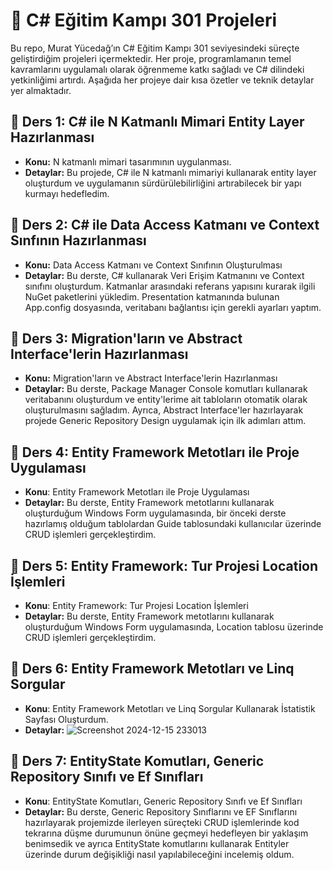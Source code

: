 # 🎯 C# Eğitim Kampı 301 Projeleri

Bu repo, Murat Yücedağ’ın C# Eğitim Kampı 301 seviyesindeki süreçte geliştirdiğim projeleri içermektedir. Her proje, programlamanın temel kavramlarını uygulamalı olarak öğrenmeme katkı sağladı ve C# dilindeki yetkinliğimi artırdı. Aşağıda her projeye dair kısa özetler ve teknik detaylar yer almaktadır.

## 🎉 Ders 1: C# ile N Katmanlı Mimari Entity Layer Hazırlanması
- **Konu:** N katmanlı mimari tasarımının uygulanması.
- **Detaylar:** Bu projede, C# ile N katmanlı mimariyi kullanarak entity layer oluşturdum ve uygulamanın sürdürülebilirliğini artırabilecek bir yapı kurmayı hedefledim.

## 🎉 Ders 2: C# ile Data Access Katmanı ve Context Sınfının Hazırlanması
- **Konu:** Data Access Katmanı ve Context Sınıfının Oluşturulması
- **Detaylar:** Bu derste, C# kullanarak Veri Erişim Katmanını ve Context sınıfını oluşturdum. Katmanlar arasındaki referans yapısını kurarak ilgili NuGet paketlerini yükledim.
Presentation katmanında bulunan App.config dosyasında, veritabanı bağlantısı için gerekli ayarları yaptım.

## 🎉 Ders 3: Migration'ların ve Abstract Interface'lerin Hazırlanması
- **Konu:** Migration'ların ve Abstract Interface'lerin Hazırlanması
- **Detaylar:** Bu derste, Package Manager Console komutları kullanarak veritabanını oluşturdum ve entity'lerime ait tabloların otomatik olarak oluşturulmasını sağladım. Ayrıca, Abstract Interface'ler hazırlayarak projede Generic Repository Design uygulamak için ilk adımları attım.

## 🎉 Ders 4: Entity Framework Metotları ile Proje Uygulaması
- **Konu**: Entity Framework Metotları ile Proje Uygulaması
- **Detaylar:** Bu derste, Entity Framework metotlarını kullanarak oluşturduğum Windows Form uygulamasında, bir önceki derste hazırlamış olduğum tablolardan Guide tablosundaki kullanıcılar üzerinde CRUD işlemleri gerçekleştirdim.

## 🎉 Ders 5: Entity Framework: Tur Projesi Location İşlemleri
- **Konu**: Entity Framework: Tur Projesi Location İşlemleri
- **Detaylar:** Bu derste, Entity Framework metotlarını kullanarak oluşturduğum Windows Form uygulamasında, Location tablosu üzerinde CRUD işlemleri gerçekleştirdim.

## 🎉 Ders 6: Entity Framework Metotları ve Linq Sorgular
- **Konu**: Entity Framework Metotları ve Linq Sorgular Kullanarak İstatistik Sayfası Oluşturdum.
- **Detaylar:** ![Screenshot 2024-12-15 233013](https://github.com/user-attachments/assets/3a5f8eef-ff11-4cc6-91b3-2ae704f6171d)

## 🎉 Ders 7: EntityState Komutları, Generic Repository Sınıfı ve Ef Sınıfları
- **Konu**: EntityState Komutları, Generic Repository Sınıfı ve Ef Sınıfları
- **Detaylar:** Bu derste, Generic Repository Sınıflarını ve EF Sınıflarını hazırlayarak projemizde ilerleyen süreçteki CRUD işlemlerinde kod tekrarına düşme durumunun önüne geçmeyi hedefleyen bir yaklaşım benimsedik ve ayrıca EntityState komutlarını kullanarak Entityler üzerinde durum değişikliği nasıl yapılabileceğini incelemiş oldum.
